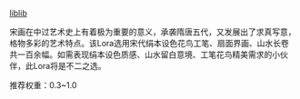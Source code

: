 [liblib](https://www.liblibai.com/modelinfo/5c9769ec67831b40a14df8e1c73d057a)

宋画在中过艺术史上有着极为重要的意义，承袭隋唐五代，又发展出了求真写意，格物多彩的艺术特点。该Lora选用宋代绢本设色花鸟工笔、扇面界画、山水长卷共一百余幅。如需表现绢本设色质感、山水留白意境、工笔花鸟精美需求的小伙伴，此Lora将是不二之选。

推荐权重：0.3~1.0